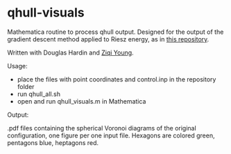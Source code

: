 # qhull-visuals
Mathematica routine to process qhull output. Designed for the output of the gradient descent method applied to Riesz energy, as in [this repository](https://github.com/OVlasiuk/RieszEnergyOptimization).

Written with Douglas Hardin and [Ziqi Young](https://github.com/kenyangzq).

Usage:

- place the files with point coordinates and control.inp in the repository folder
- run qhull_all.sh
- open and run qhull_visuals.m in Mathematica

Output:

.pdf files containing the spherical Voronoi diagrams of the original
configuration, one figure per one input file. Hexagons are colored green,
pentagons blue, heptagons red.
